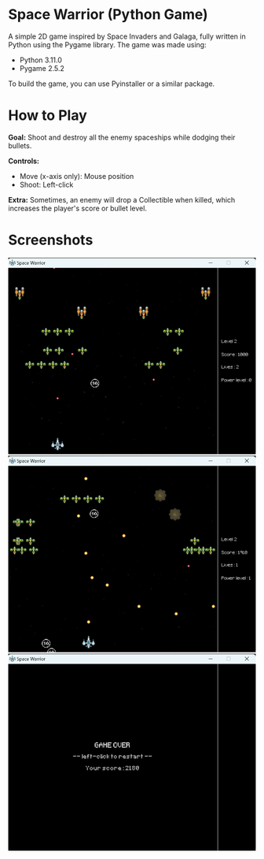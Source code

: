 # Space Warrior (Python Game)

A simple 2D game inspired by Space Invaders and Galaga, fully written in Python using the Pygame library. The game was made using:
* Python 3.11.0
* Pygame 2.5.2

To build the game, you can use Pyinstaller or a similar package.

# How to Play
**Goal:** Shoot and destroy all the enemy spaceships while dodging their bullets.

**Controls:**
* Move (x-axis only): Mouse position
* Shoot: Left-click

**Extra:** Sometimes, an enemy will drop a Collectible when killed, which increases the player's score or bullet level.

# Screenshots
![](https://github.com/MarcVida/space-warrior/blob/main/screenshots/screenshot0.png)
![](https://github.com/MarcVida/space-warrior/blob/main/screenshots/screenshot1.png)
![](https://github.com/MarcVida/space-warrior/blob/main/screenshots/screenshot2.png)

